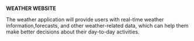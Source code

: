 **WEATHER WEBSITE**

The weather application will provide users with real-time weather information,forecasts, and other weather-related data, which can help them make better decisions about their day-to-day activities.

